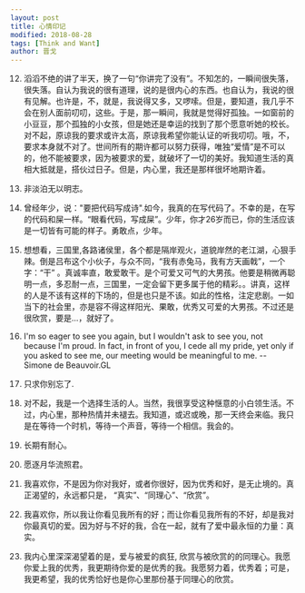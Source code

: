 ```yaml
---
layout: post
title: 心情印记
modified: 2018-08-28
tags: [Think and Want]
author: 晋戈
---
```



12. 滔滔不绝的讲了半天，换了一句“你讲完了没有”。不知怎的，一瞬间很失落，很失落。自认为我说的很有道理，说的是很内心的东西。也自认为，我说的很有见解。也许是，不，就是，我说得又多，又啰嗦。但是，要知道，我几乎不会在别人面前叨叨，这些。于是，那一瞬间，我就是觉得好孤独。一如窗前的小豆豆，那个孤独的小女孩，但是她还是幸运的找到了那个愿意听她的校长。对不起，原谅我的要求或许太高，原谅我希望你能认证的听我叨叨。哦，不，要求本身就不对了。世间所有的期许都可以努力获得，唯独“爱情”是不可以的，他不能被要求，因为被要求的爱，就破坏了一切的美好。我知道生活的真相大抵就是，搭伙过日子。但是，内心里，我还是那样很坏地期许着。

11. 非淡泊无以明志。

10. 曾经年少，说："要把代码写成诗".如今，我真的在写代码了。不幸的是，在写的代码和屎一样。“眼看代码，写成屎”。少年，你才26岁而已，你的生活应该是一切皆有可能的样子。勇敢点，少年。

9. 想想看，三国里,各路诸侯里，各个都是隔岸观火，道貌岸然的老江湖，心狠手辣。倒是吕布这个小伙子，与众不同，“我有赤兔马，我有方天画戟”，一个字：“干” 。真诚率直，敢爱敢干。是个可爱又可气的大男孩。他要是稍微再聪明一点，多忍耐一点，三国里，一定会留下更多属于他的精彩。。讲真，这样的人是不该有这样的下场的，但是也只是不该。如此的性格，注定悲剧。一如当下的社会里，亦是容不得这样阳光、果敢，优秀又可爱的大男孩。不过还是很欣赏，要是...，就好了。

8. I'm so eager to see you again, but I wouldn't ask to see you, not because I'm proud. In fact, in front of you, I cede all my pride, yet only if you asked to see me, our meeting would be meaningful to me. -- Simone de Beauvoir.GL

7. 只求你别忘了.

6. 对不起，我是一个选择生活的人。当然，我很享受这种惬意的小白领生活。不过，内心里，那种热情并未褪去。我知道，或迟或晚，那一天终会来临。我只是在等待一个时机，等待一个声音，等待一个相信。我会的。

5. 长期有耐心。

4. 愿逐月华流照君。

3. 我喜欢你，不是因为你对我好，或者你很好，因为优秀和好，是无止境的。真正渴望的，永远都只是， “真实”、“同理心”、“欣赏”。

2. 我喜欢你，所以我让你看见我所有的好；而让你看见我所有的不好，却是我对你最真切的爱。因为好与不好的我，合在一起，就有了爱中最永恒的力量：真实。

1. 我内心里深深渴望着的是，爱与被爱的疯狂, 欣赏与被欣赏的的同理心。我愿你爱上我的优秀，我更期待你爱的是优秀的我。我愿努力着，优秀着；可是，我更希望，我的优秀恰好也是你心里那份基于同理心的欣赏。


